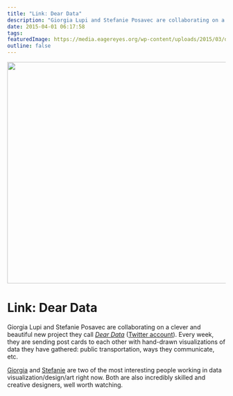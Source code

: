 ```yaml
---
title: "Link: Dear Data"
description: "Giorgia Lupi and Stefanie Posavec are collaborating on a clever and beautiful new project they call Dear Data (Twitter account). Every week, they are sending post cards to each other with hand-drawn visualizations of data they have gathered: public transportation, ways they communicate, etc."
date: 2015-04-01 06:17:58
tags: 
featuredImage: https://media.eagereyes.org/wp-content/uploads/2015/03/dear-data.jpg
outline: false
---
```


<p align="center"><img src="https://media.eagereyes.org/wp-content/uploads/2015/03/dear-data.jpg" width="825" height="510" /></p>

# Link: Dear Data

Giorgia Lupi and Stefanie Posavec are collaborating on a clever and beautiful new project they call <em><a href="http://www.dear-data.com">Dear Data</a></em> (<a href="https://twitter.com/_deardata">Twitter account</a>). Every week, they are sending post cards to each other with hand-drawn visualizations of data they have gathered: public transportation, ways they communicate, etc.

<a href="http://giorgialupi.net">Giorgia</a> and <a href="http://www.stefanieposavec.co.uk">Stefanie</a> are two of the most interesting people working in data visualization/design/art right now. Both are also incredibly skilled and creative designers, well worth watching.


<PostedBy />


